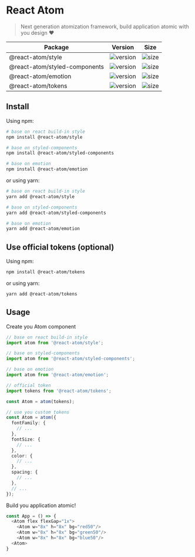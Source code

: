 # React Atom

> Next generation atomization framework, build application atomic with you design ❤

| Package                       | Version                                                                | Size                                                                              |
| ----------------------------- | ---------------------------------------------------------------------- | --------------------------------------------------------------------------------- |
| @react-atom/style             | ![version](https://img.shields.io/npm/v/@react-atom/style)             | ![size](https://img.shields.io/bundlephobia/minzip/@react-atom/style)             |
| @react-atom/styled-components | ![version](https://img.shields.io/npm/v/@react-atom/styled-components) | ![size](https://img.shields.io/bundlephobia/minzip/@react-atom/styled-components) |
| @react-atom/emotion           | ![version](https://img.shields.io/npm/v/@react-atom/emotion)           | ![size](https://img.shields.io/bundlephobia/minzip/@react-atom/emotion)           |
| @react-atom/tokens            | ![version](https://img.shields.io/npm/v/@react-atom/tokens)            | ![size](https://img.shields.io/bundlephobia/minzip/@react-atom/tokens)            |

## Install

Using npm:

```sh
# base on react build-in style
npm install @react-atom/style

# base on styled-components
npm install @react-atom/styled-components

# base on emotion
npm install @react-atom/emotion
```

or using yarn:

```sh
# base on react build-in style
yarn add @react-atom/style

# base on styled-components
yarn add @react-atom/styled-components

# base on emotion
yarn add @react-atom/emotion
```

## Use official tokens (optional)

Using npm:

```sh
npm install @react-atom/tokens
```

or using yarn:

```sh
yarn add @react-atom/tokens
```

## Usage

Create you Atom component

```typescript
// base on react build-in style
import atom from '@react-atom/style';

// base on styled-components
import atom from '@react-atom/styled-components';

// base on emotion
import atom from '@react-atom/emotion';

// official token
import tokens from '@react-atom/tokens';

const Atom = atom(tokens);

// use you custom tokens
const Atom = atom({
  fontFamily: {
    // ...
  },
  fontSize: {
    // ...
  },
  color: {
    // ...
  },
  spacing: {
    // ...
  },
  // ...
});
```

Build you application atomic!

```typescript
const App = () => {
  <Atom flex flexGap="1x">
    <Atom w="8x" h="8x" bg="red50"/>
    <Atom w="8x" h="8x" bg="green50"/>
    <Atom w="8x" h="8x" bg="blue50"/>
  <Atom>
}
```
